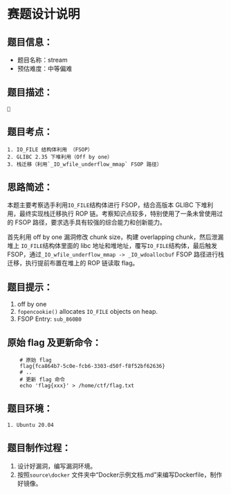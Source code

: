 # 赛题设计说明

## 题目信息：

* 题目名称：stream
* 预估难度：中等偏难


## 题目描述：
```
🌊
```

## 题目考点：
```
1. IO_FILE 结构体利用 （FSOP）
2. GLIBC 2.35 下堆利用（Off by one）
3. 栈迁移（利用`_IO_wfile_underflow_mmap` FSOP 路径）
```

## 思路简述：

本题主要考察选手利用`IO_FILE`结构体进行 FSOP，结合高版本 GLIBC 下堆利用，最终实现栈迁移执行 ROP 链。考察知识点较多，特别使用了一条未曾使用过的 FSOP 路径，要求选手具有较强的综合能力和创新能力。

首先利用 off by one 漏洞修改 chunk size，构建 overlapping chunk，然后泄漏堆上 `IO_FILE`结构体里面的 libc 地址和堆地址，覆写`IO_FILE`结构体，最后触发 FSOP，通过`_IO_wfile_underflow_mmap -> _IO_wdoallocbuf` FSOP 路径进行栈迁移，执行提前布置在堆上的 ROP 链读取 flag。

## 题目提示：
1. off by one
2. `fopencookie()` allocates `IO_FILE` objects on heap.
3. FSOP Entry: `sub_860B0`


## 原始 flag 及更新命令：

```shell
    # 原始 flag
    flag{fca864b7-5c0e-fcb6-3303-d50f-f8f52bf62636}
    # ..
    # 更新 flag 命令
    echo 'flag{xxx}' > /home/ctf/flag.txt
```


## 题目环境：
```
1. Ubuntu 20.04
```

## 题目制作过程：
1. 设计好漏洞，编写漏洞环境。
2. 按照`source\docker` 文件夹中“Docker示例文档.md”来编写Dockerfile，制作好镜像。
